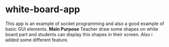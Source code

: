 # white-board-app
This app is an example of socket programming and also a good example of basic GUI elements.
**Main Purpose**
Teacher draw some shapes on white board part and students can display this shapes in their screen.
Also i added some different feature.
